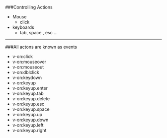###Controlling Actions
- Mouse
    + click
- keyboards
    + tab, space , esc ...
---------------------------------------------
###All actons are known as events
- v-on:click
- v-on:mouseover
- v-on:mouseout
- v-on:dblclick
- v-on:keydown
- v-on:keyup
- v-on:keyup.enter
- v-on:keyup.tab
- v-on:keyup.delete
- v-on:keyup.esc
- v-on:keyup.space
- v-on:keyup.up
- v-on:keyup.down
- v-on:keyup.left
- v-on:keyup.right